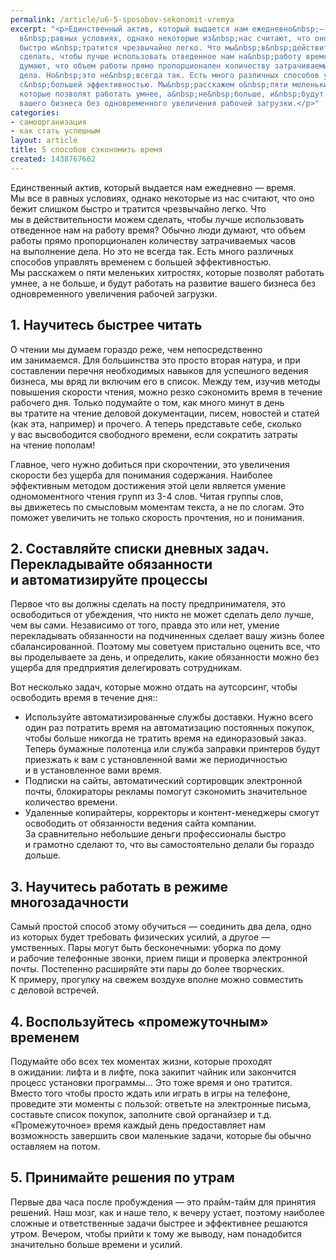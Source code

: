 ```yaml
---
permalink: /article/u6-5-sposobov-sekonomit-vremya
excerpt: "<p>Единственный актив, который выдается нам ежедневно&nbsp;— время. Мы&nbsp;все
  в&nbsp;равных условиях, однако некоторые из&nbsp;нас считают, что оно бежит слишком
  быстро и&nbsp;тратится чрезвычайно легко. Что мы&nbsp;в&nbsp;действительности можем
  сделать, чтобы лучше использовать отведенное нам на&nbsp;работу время? Обычно люди
  думают, что объем работы прямо пропорционален количеству затрачиваемых часов на&nbsp;выполнение
  дела. Но&nbsp;это не&nbsp;всегда так. Есть много различных способов управлять временем
  с&nbsp;большей эффективностью. Мы&nbsp;расскажем о&nbsp;пяти меленьких хитростях,
  которые позволят работать умнее, а&nbsp;не&nbsp;больше, и&nbsp;будут работать на&nbsp;развитие
  вашего бизнеса без одновременного увеличения рабочей загрузки.</p>"
categories:
- самоорганизация
- как стать успешным
layout: article
title: 5 способов сэкономить время
created: 1438767662
---
```

Единственный актив, который выдается нам ежедневно — время. Мы все в равных условиях, однако некоторые из нас считают, что оно бежит слишком быстро и тратится чрезвычайно легко. Что мы в действительности можем сделать, чтобы лучше использовать отведенное нам на работу время? Обычно люди думают, что объем работы прямо пропорционален количеству затрачиваемых часов на выполнение дела. Но это не всегда так. Есть много различных способов управлять временем с большей эффективностью. Мы расскажем о пяти меленьких хитростях, которые позволят работать умнее, а не больше, и будут работать на развитие вашего бизнеса без одновременного увеличения рабочей загрузки.

## 1. Научитесь быстрее читать ##

О чтении мы думаем гораздо реже, чем непосредственно им занимаемся. Для большинства это просто вторая натура, и при составлении перечня необходимых навыков для успешного ведения бизнеса, мы вряд ли включим его в список. Между тем, изучив методы повышения скорости чтения, можно резко сэкономить время в течение рабочего дня. Только подумайте о том, как много минут в день вы тратите на чтение деловой документации, писем, новостей и статей (как эта, например) и прочего. А теперь представьте себе, сколько у вас высвободится свободного времени, если сократить затраты на чтение пополам!

Главное, чего нужно добиться при скорочтении, это увеличения скорости без ущерба для понимания содержания. Наиболее эффективным методом достижения этой цели является умение одномоментного чтения групп из 3-4 слов. Читая группы слов, вы движетесь по смысловым моментам текста, а не по слогам. Это поможет увеличить не только скорость прочтения, но и понимания.

## 2. Составляйте списки дневных задач. Перекладывайте обязанности и автоматизируйте процессы ##

Первое что вы должны сделать на посту предпринимателя, это освободиться от убеждения, что никто не может сделать дело лучше, чем вы сами. Независимо от того, правда это или нет, умение перекладывать обязанности на подчиненных сделает вашу жизнь более сбалансированной. Поэтому мы советуем пристально оценить все, что вы проделываете за день, и определить, какие обязанности можно без ущерба для предприятия делегировать сотрудникам.

Вот несколько задач, которые можно отдать на аутсорсинг, чтобы освободить время в течение дня::

 *  Используйте автоматизированные службы доставки. Нужно всего один раз потратить время на автоматизацию постоянных покупок, чтобы больше никогда не тратить время на единоразовый заказ. Теперь бумажные полотенца или служба заправки принтеров будут приезжать к вам с установленной вами же периодичностью и в установленное вами время.
 *  Подписки на сайты, автоматический сортировщик электронной почты, блокираторы рекламы помогут сэкономить значительное количество времени.
 *  Удаленные копирайтеры, корректоры и контент-менеджеры смогут освободить от обязанности ведения сайта компании. За сравнительно небольшие деньги профессионалы быстро и грамотно сделают то, что вы самостоятельно делали бы гораздо дольше.

## 3. Научитесь работать в режиме многозадачности ##

Самый простой способ этому обучиться — соединить два дела, одно из которых будет требовать физических усилий, а другое — умственных. Пары могут быть бесконечными: уборка по дому и рабочие телефонные звонки, прием пищи и проверка электронной почты. Постепенно расширяйте эти пары до более творческих. К примеру, прогулку на свежем воздухе вполне можно совместить с деловой встречей.

## 4. Воспользуйтесь «промежуточным» временем ##

Подумайте обо всех тех моментах жизни, которые проходят в ожидании: лифта и в лифте, пока закипит чайник или закончится процесс установки программы... Это тоже время и оно тратится. Вместо того чтобы просто ждать или играть в игры на телефоне, проведите эти моменты с пользой: ответьте на электронные письма, составьте список покупок, заполните свой органайзер и т.д. «Промежуточное» время каждый день предоставляет нам возможность завершить свои маленькие задачи, которые бы обычно оставляем на потом.

## 5. Принимайте решения по утрам ##

Первые два часа после пробуждения — это прайм-тайм для принятия решений. Наш мозг, как и наше тело, к вечеру устает, поэтому наиболее сложные и ответственные задачи быстрее и эффективнее решаются утром. Вечером, чтобы прийти к тому же выводу, нам понадобится значительно больше времени и усилий.
